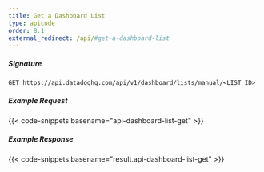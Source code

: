 ```yaml
---
title: Get a Dashboard List
type: apicode
order: 8.1
external_redirect: /api/#get-a-dashboard-list
---
```


##### Signature

`GET https://api.datadoghq.com/api/v1/dashboard/lists/manual/<LIST_ID>`

##### Example Request

{{< code-snippets basename="api-dashboard-list-get" >}}

##### Example Response

{{< code-snippets basename="result.api-dashboard-list-get" >}}
